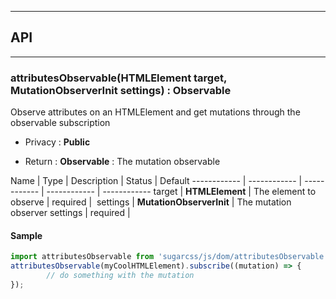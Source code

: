 


-----------------------------
## API
-----------------------------

### attributesObservable(HTMLElement target, MutationObserverInit settings) : Observable
Observe attributes on an HTMLElement and get mutations through the observable subscription

- Privacy : **Public**

- Return : **Observable** : The mutation observable

Name | Type | Description | Status | Default
------------ | ------------ | ------------ | ------------ | ------------
target | **HTMLElement** | The element to observe | required | 
settings | **MutationObserverInit** | The mutation observer settings | required | 


#### Sample
```js
import attributesObservable from 'sugarcss/js/dom/attributesObservable'
attributesObservable(myCoolHTMLElement).subscribe((mutation) => {
		// do something with the mutation
});

```


